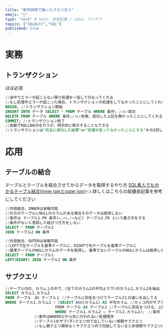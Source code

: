 ```yaml
---
title: "新卒研修で触ったクエリ文②"
emoji: "💾"
type: "tech" # tech: 技術記事 / idea: アイデア
topics: ["SQLBolt","SQL"]
published: true
---
```


# 実務

## トランザクション
ほぼ必須
```sql
//途中でエラーが起こらない限り処理を一括して行なってくれる
//もし処理中エラーが起こった場合、トランザクションの処理をしてなかったことにしてくれる👉ROLLBACK
BEGIN; //トランザクション開始
INSERT INTO データ SELECT * FROM テーブル WHERE 条件; //👉成功
DELETE FROM テーブル WHERE 条件;//👉失敗、成功した上記を無かったことにしてくれる👉ROLLBACK
COMMIT; //トランザクション終了
//自動でROLLBACKを行うが、明示的に表示することもできる
//トランザクションは"完全に成功した結果"or"処理が走ってなかったことにする"かの2択しか返さない
```

# 応用

## テーブルの結合
テーブルとテーブルを結合させてからデータを取得するやり方
[SQL素人でも分かるテーブル結合(inner joinとouter join)](https://zenn.dev/naoki_mochizuki/articles/60603b2cdc273cd51c59)👈 詳しくはこちらの超優良記事を参考にしてください

```SQL
//内部結合、INNERは省略可能
//片方のテーブルにNULLのカラムがある場合そのデータは取得しない
//条件は テーブル1.PK 条件(=,<=,!=など) テーブル2.FK という書き方をする
//条件がないと意図した結びつき方をしない
SELECT * FROM テーブル1
JOIN テーブル2 ON 条件

//外部結合、OUTERは省略可能
//LEFTで左テーブルを基準テーブルに、RIGHTで右テーブルを基準テーブルに
//基準テーブルのNULLカラムのデータを取得し、基準でないテーブルのNULLカラムは取得しない
SELECT * FROM テーブル1
LEFT(RIGHT) JOIN テーブル2 ON 条件
```


## サブクエリ
```sql
//テーブル内の、カラム１の中で、(全てのカラム1の平均より下)のカラム1,カラム2を抽出
SELECT カラム1,カラム2
FROM テーブル　AS テーブル１ //テーブルに別名をつけてテーブル2との違いを出してる
WHERE テーブル1.カラム1 < (SELECT AVG(カラム1) AS 平均カラム //カッコ内がサブクエリ
                   　　FROM テーブル AS テーブル2 //テーブルに別名をつける、上記理由と同じ
                  　　 WHERE テーブル1.カラム2 = テーブル2.カラム2);　//条件
		     //条件はWHEREだから先に行われる👉処理順序
		     //テーブル1をサブ(子)クエリ内で出している👉相関サブクエリ
		     //もし親クエリ関係なくサブクエリ内で完結してるいると非相関サブクエリになる
```
